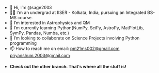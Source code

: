 - 👋 Hi, I’m @sage2003
- 🙇‍♂️ I'm an undergrad at IISER - Kolkata, India, pursuing an Integrated BS-MS course.
- 👀 I’m interested in Astrophysics and QM
- 🌱 I’m currently learning Python(NumPy, SciPy, AstroPy, MatPlotLib, SymPy, Pandas, Numba, etc.)
- 💞️ I’m looking to collaborate on Science Projects involving Python programming
- 📫 How to reach me on email: pm21ms002@gmail.com
                               priyanshum.2003@gmail.com
- #### Check out the other branch. That's where all the stuff is!


<!---
priyanshu2003/priyanshu2003 is a ✨ special ✨ repository because its `README.md` (this file) appears on your GitHub profile.
You can click the Preview link to take a look at your changes.
--->
